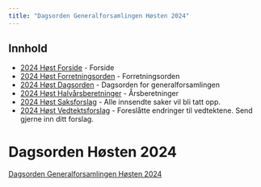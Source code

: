 ```yaml
---
title: "Dagsorden Generalforsamlingen Høsten 2024"
---
```


## Innhold

- [2024 Høst Forside](/generalforsamlinger/2024-h) - Forside
- [2024 Høst Forretningsorden](/generalforsamlinger/2024-h/forretningsorden) - Forretningsorden
- [2024 Høst Dagsorden](/generalforsamlinger/2024-h/dagsorden) - Dagsorden for generalforsamlingen
- [2024 Høst Halvårsberetninger](/generalforsamlinger/2024-h/aarsberetninger) - Årsberetninger
- [2024 Høst Saksforslag](/generalforsamlinger/2024-h/saksforslag) - Alle innsendte saker vil bli tatt opp.
- [2024 Høst Vedtektsforslag](/generalforsamlinger/2024-h/vedtekstforslag) - Foreslåtte endringer til vedtektene. Send gjerne inn ditt forslag.

# Dagsorden Høsten 2024

[Dagsorden Generalforsamlingen Høsten 2024](https://docs.google.com/spreadsheets/d/1yLDgMPoSpRM4qkWMw72Itk5cWkp73rdnDkCpMLTHmhk/edit?usp=sharing)
